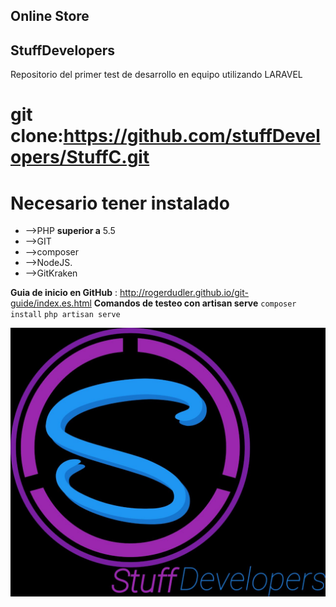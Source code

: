 ## Online Store
## StuffDevelopers
Repositorio del primer test de desarrollo en equipo utilizando LARAVEL
# git clone:https://github.com/stuffDevelopers/StuffC.git #
# Necesario tener instalado #
* -->PHP **superior a** 5.5
* -->GIT  
* -->composer
* -->NodeJS.
* -->GitKraken


**Guia de inicio en GitHub** : http://rogerdudler.github.io/git-guide/index.es.html 
 **Comandos de testeo con artisan serve**
`composer install`
`php artisan serve`





![Figura 13.4][6]

 [6]: public/images/stuff2.jpeg
